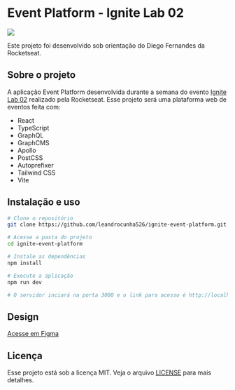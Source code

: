 # Event Platform - Ignite Lab 02

![](https://s3-alpha.figma.com/hub/file/2007691008/8c1ae350-a48a-4119-8906-f8e591d041da-cover.png)

Este projeto foi desenvolvido sob orientação do Diego Fernandes da Rocketseat.

## Sobre o projeto

A aplicação Event Platform desenvolvida durante a semana do evento [Ignite Lab 02](https://lp.rocketseat.com.br/inscricao/ignite-lab) realizado pela Rocketseat. Esse projeto será uma plataforma web de eventos feita com:

- React
- TypeScript
- GraphQL
- GraphCMS
- Apollo
- PostCSS
- Autoprefixer
- Tailwind CSS
- Vite

## Instalação e uso

```bash
# Clone o repositório
git clone https://github.com/leandrocunha526/ignite-event-platform.git

# Acesse a pasta do projeto
cd ignite-event-platform

# Instale as dependências
npm install

# Execute a aplicação
npm run dev

# O servidor inciará na porta 3000 e o link para acesso é http://localhost:3000
```

## Design

[Acesse em Figma](https://www.figma.com/community/file/1120711251998877938)

## Licença

Esse projeto está sob a licença MIT. Veja o arquivo [LICENSE](./LICENSE.md) para mais detalhes.
